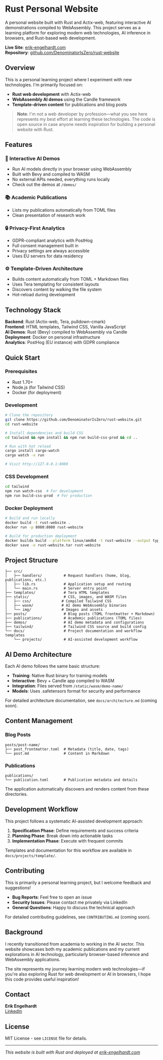 # Rust Personal Website

A personal website built with Rust and Actix-web, featuring interactive AI demonstrations compiled to WebAssembly. This project serves as a learning platform for exploring modern web technologies, AI inference in browsers, and Rust-based web development.

**Live Site**: [erik-engelhardt.com](https://erik-engelhardt.com)  
**Repository**: [github.com/DenominatorIsZero/rust-website](https://github.com/DenominatorIsZero/rust-website)

## Overview

This is a personal learning project where I experiment with new technologies. I'm primarily focused on:

- **Rust web development** with Actix-web
- **WebAssembly AI demos** using the Candle framework
- **Template-driven content** for publications and blog posts

> **Note**: I'm not a web developer by profession—what you see here represents my best effort at learning these technologies. The code is open source in case anyone needs inspiration for building a personal website with Rust.

## Features

### 🤖 Interactive AI Demos

- Run AI models directly in your browser using WebAssembly
- Built with Bevy and compiled to WASM
- No external APIs needed, everything runs locally
- Check out the demos at `/demos/`

### 📚 Academic Publications

- Lists my publications automatically from TOML files
- Clean presentation of research work

### 🔒 Privacy-First Analytics

- GDPR-compliant analytics with PostHog
- Full consent management built in
- Privacy settings are always accessible
- Uses EU servers for data residency

### ⚙️ Template-Driven Architecture

- Builds content automatically from TOML + Markdown files
- Uses Tera templating for consistent layouts
- Discovers content by walking the file system
- Hot-reload during development

## Technology Stack

**Backend**: Rust (Actix-web, Tera, pulldown-cmark)  
**Frontend**: HTML templates, Tailwind CSS, Vanilla JavaScript  
**AI Demos**: Rust (Bevy) compiled to WebAssembly via Candle  
**Deployment**: Docker on personal infrastructure  
**Analytics**: PostHog (EU instance) with GDPR compliance

## Quick Start

### Prerequisites

- Rust 1.70+
- Node.js (for Tailwind CSS)
- Docker (for deployment)

### Development

```bash
# Clone the repository
git clone https://github.com/DenominatorIsZero/rust-website.git
cd rust-website

# Install dependencies and build CSS
cd tailwind && npm install && npm run build-css-prod && cd ..

# Run with hot reload
cargo install cargo-watch
cargo watch -x run

# Visit http://127.0.0.1:8080
```

### CSS Development

```bash
cd tailwind
npm run watch-css  # For development
npm run build-css-prod  # For production
```

### Docker Deployment

```bash
# Build and run locally
docker build -t rust-website .
docker run -p 8080:8080 rust-website

# Build for production deployment
docker buildx build --platform linux/amd64 -t rust-website --output type=docker .
docker save -o rust-website.tar rust-website
```

## Project Structure

```
├── src/
│   ├── handlers/          # Request handlers (home, blog, publications, etc.)
│   ├── lib.rs             # Application setup and routing
│   └── main.rs            # Server entry point
├── templates/             # Tera HTML templates
├── static/                # CSS, images, and WASM files
│   ├── css/              # Compiled Tailwind CSS
│   ├── wasm/             # AI demo WebAssembly binaries
│   └── img/              # Images and assets
├── posts/                 # Blog posts (TOML frontmatter + Markdown)
├── publications/          # Academic publications (TOML files)
├── demos/                 # AI demo metadata and configurations
├── tailwind/              # Tailwind CSS source and build config
└── docs/                  # Project documentation and workflow templates
    └── projects/          # AI-assisted development workflow
```

## AI Demo Architecture

Each AI demo follows the same basic structure:

- **Training**: Native Rust binary for training models
- **Interactive**: Bevy + Candle app compiled to WASM
- **Integration**: Files served from `/static/wasm/demo-name/`
- **Models**: Uses .safetensors format for security and performance

For detailed architecture documentation, see `docs/architecture.md` (coming soon).

## Content Management

### Blog Posts

```
posts/post-name/
├── post_frontmatter.toml  # Metadata (title, date, tags)
└── post.md                # Content in Markdown
```

### Publications

```
publications/
└── publication.toml       # Publication metadata and details
```

The application automatically discovers and renders content from these directories.

## Development Workflow

This project follows a systematic AI-assisted development approach:

1. **Specification Phase**: Define requirements and success criteria
2. **Planning Phase**: Break down into actionable tasks
3. **Implementation Phase**: Execute with frequent commits

Templates and documentation for this workflow are available in `docs/projects/template/`.

## Contributing

This is primarily a personal learning project, but I welcome feedback and suggestions!

- **Bug Reports**: Feel free to open an issue
- **Security Issues**: Please contact me privately via LinkedIn
- **General Questions**: Happy to discuss the technical approach

For detailed contributing guidelines, see `CONTRIBUTING.md` (coming soon).

## Background

I recently transitioned from academia to working in the AI sector. This website showcases both my academic publications and my current explorations in AI technology, particularly browser-based inference and WebAssembly applications.

The site represents my journey learning modern web technologies—if you're also exploring Rust for web development or AI in browsers, I hope this code provides useful inspiration!

## Contact

**Erik Engelhardt**  
[LinkedIn](https://www.linkedin.com/in/erik-engelhardt-65b1091a7/)

## License

MIT License - see `LICENSE` file for details.

---

_This website is built with Rust and deployed at [erik-engelhardt.com](https://erik-engelhardt.com)_
